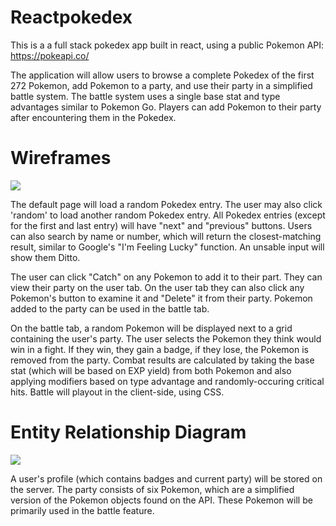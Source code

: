 # Reactpokedex
This is a a full stack pokedex app built in react, using a public Pokemon API: https://pokeapi.co/

The application will allow users to browse a complete Pokedex of the first 272 Pokemon, add Pokemon to a party, and use their party in a simplified battle system. The battle system uses a single base stat and type advantages similar to Pokemon Go. Players can add Pokemon to their party after encountering them in the Pokedex.

# Wireframes
![](https://i.imgur.com/cAF2VqY.jpg)

The default page will load a random Pokedex entry. The user may also click 'random' to load another random Pokedex entry. All Pokedex entries (except for the first and last entry) will have "next" and "previous" buttons. Users can also search by name or number, which will return the closest-matching result, similar to Google's "I'm Feeling Lucky" function. An unsable input will show them Ditto.

The user can click "Catch" on any Pokemon to add it to their part. They can view their party on the user tab. On the user tab they can also click any Pokemon's button to examine it and "Delete" it from their party. Pokemon added to the party can be used in the battle tab.

On the battle tab, a random Pokemon will be displayed next to a grid containing the user's party. The user selects the Pokemon they think would win in a fight. If they win, they gain a badge, if they lose, the Pokemon is removed from the party. Combat results are calculated by taking the base stat (which will be based on EXP yield) from both Pokemon and also applying modifiers based on type advantage and randomly-occuring critical hits. Battle will playout in the client-side, using CSS.

# Entity Relationship Diagram
![](https://i.imgur.com/DCYFeJs.jpg)

A user's profile (which contains badges and current party) will be stored on the server. The party consists of six Pokemon, which are a simplified version of the Pokemon objects found on the API. These Pokemon will be primarily used in the battle feature. 
